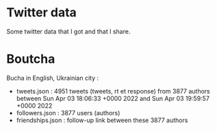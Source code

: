 # Twitter data

Some twitter data that I got and that I share.

# Boutcha

Bucha in English, Ukrainian city :

- tweets.json : 4951 tweets (tweets, rt et response) from 3877 authors between Sun Apr 03 18:06:33 +0000 2022 and Sun Apr 03 19:59:57 +0000 2022
- followers.json : 3877 users (authors)
- friendships.json : follow-up link between these 3877 authors


